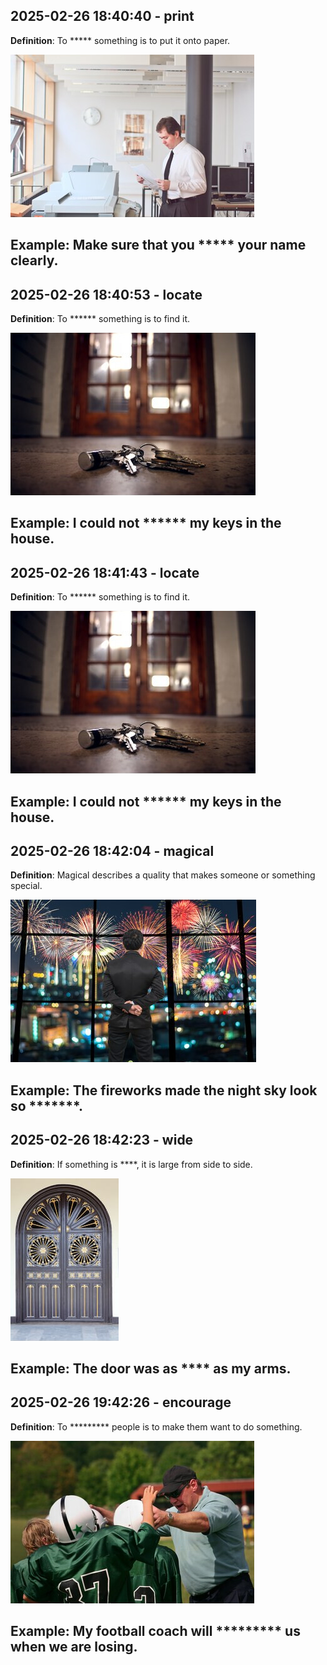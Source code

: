 ## 2025-02-26 18:40:40 - print
**Definition**: To ***** something is to put it onto paper.

![Image](https://raw.githubusercontent.com/toledorodrigow/Anki-Flashcard/main/English/images/print_20250226184040.jpg)

**Example**: Make sure that you ***** your name clearly.
---
## 2025-02-26 18:40:53 - locate
**Definition**: To ****** something is to find it.

![Image](https://raw.githubusercontent.com/toledorodrigow/Anki-Flashcard/main/English/images/locate_20250226184053.jpg)

**Example**: I could not ****** my keys in the house.
---
## 2025-02-26 18:41:43 - locate
**Definition**: To ****** something is to find it.

![Image](https://raw.githubusercontent.com/toledorodrigow/Anki-Flashcard/main/English/images/locate_20250226184143.jpg)

**Example**: I could not ****** my keys in the house.
---
## 2025-02-26 18:42:04 - magical
**Definition**: Magical describes a quality that makes someone or something special.

![Image](https://raw.githubusercontent.com/toledorodrigow/Anki-Flashcard/main/English/images/magical_20250226184204.jpg)

**Example**: The fireworks made the night sky look so *******.
---
## 2025-02-26 18:42:23 - wide
**Definition**: If something is ****, it is large from side to side.

![Image](https://raw.githubusercontent.com/toledorodrigow/Anki-Flashcard/main/English/images/wide_20250226184223.jpg)

**Example**: The door was as **** as my arms.
---
## 2025-02-26 19:42:26 - encourage
**Definition**: To ********* people is to make them want to do something.

![Image](https://raw.githubusercontent.com/toledorodrigow/Anki-Flashcard/main/English/images/encourage_20250226194226.jpg)

**Example**: My football coach will ********* us when we are losing.
---
